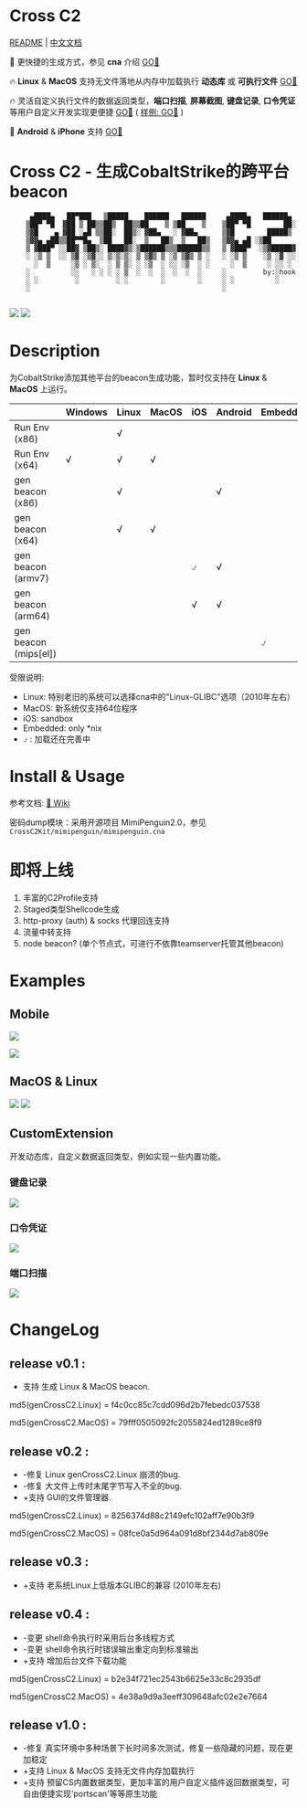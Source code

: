 # Cross C2

[README](README.md) | [中文文档](README_zh.md)

🚀 更快捷的生成方式，参见 **cna** 介绍 [GO📌](#cna插件方式)

🔥 **Linux** & **MacOS** 支持无文件落地从内存中加载执行 **动态库** 或 **可执行文件** [GO📖](https://gloxec.github.io/CrossC2/)

🔥 灵活自定义执行文件的数据返回类型，**端口扫描**, **屏幕截图**, **键盘记录**, **口令凭证** 等用户自定义开发实现更便捷 [GO📖](https://gloxec.github.io/CrossC2/)    ( [样例: GO📌](#CustomExtension) )

🎉 **Android** & **iPhone** 支持 [GO📌](#Mobile)


# Cross C2 - 生成CobaltStrike的跨平台beacon

```
     ▄████▄   ██▀███   ▒█████    ██████   ██████     ▄████▄   ██████▄ 
    ▒██▀ ▀█  ▓██ ▒ ██▒▒██▒  ██▒▒██    ▒ ▒██    ▒    ▒██▀ ▀█        ██░
    ▒▓█    ▄ ▓██ ░▄█ ▒▒██░  ██▒░ ▓██▄   ░ ▓██▄      ▒▓█        █████▒ 
    ▒▓▓▄ ▄██▒▒██▀▀█▄  ▒██   ██░  ▒   ██▒  ▒   ██▒   ▒▓▓▄ ▄█ ░▒██      
    ▒ ▓███▀ ░░██▓ ▒██▒░ ████▓▒░▒██████▒▒▒██████▒▒   ▒ ▓███▀  ░▒▓█████▓
    ░ ░▒ ▒  ░░ ▒▓ ░▒▓░░ ▒░▒░▒░ ▒ ▒▓▒ ▒ ░▒ ▒▓▒ ▒ ░   ░ ░▒ ▒    ░▒ ░▓ ░░
      ░  ▒     ░▒ ░ ▒░  ░ ▒ ▒░ ░ ░▒  ░ ░░ ░▒  ░ ░     ░  ▒     ░ ░░ ░ 
    ░          ░░   ░ ░ ░ ░ ▒  ░  ░  ░  ░  ░  ░     ░         by:░hook
    ░ ░         ░         ░ ░        ░        ░     ░ ░          ░    
    ░                                               ░                 
              
```

![](media/15794884596715/15794993795360.jpg)
![](media/15848885324084/15848892759774.jpg)


# Description

为CobaltStrike添加其他平台的beacon生成功能，暂时仅支持在 **Linux** & **MacOS** 上运行。


|  | Windows | Linux | MacOS | iOS | Android | Embedded |
| --- | --- | --- | --- | --- | --- | --- |
| Run Env (x86) |  | √ |  |  |  |  |
| Run Env (x64) | √ | √ | √ |  |  |  |
| gen beacon (x86) |  | √ |  |  | √ |  |
| gen beacon (x64) |  | √ | √ |  |  |  |
| gen beacon (armv7) |  |  |  | ⍻  | √ |  |
| gen beacon (arm64) |  |  |  | √ | √ |  |
| gen beacon (mips[el]) |  |  |  |  |  | ⍻ |

受限说明:
* Linux: 特别老旧的系统可以选择cna中的"Linux-GLIBC"选项（2010年左右）
* MacOS: 新系统仅支持64位程序
* iOS: sandbox 
* Embedded: only *nix
* ⍻ : 加载还在完善中

# Install & Usage

参考文档: [📖 Wiki](https://gloxec.github.io/CrossC2/)

密码dump模块：采用开源项目 MimiPenguin2.0，参见 `CrossC2Kit/mimipenguin/mimipenguin.cna`

# 即将上线

1. 丰富的C2Profile支持
2. Staged类型Shellcode生成
3. http-proxy (auth) & socks 代理回连支持
4. 流量中转支持 
5. node beacon? (单个节点式，可进行不依靠teamserver托管其他beacon)

# Examples

## Mobile
![](media/15848885324084/15848892759774.jpg)

![](media/15848885324084/15848892902723.jpg)

## MacOS & Linux

![](media/15794884596715/15795001494711.jpg)
![](media/15824278372797/15824282351545.jpg)

## CustomExtension

开发动态库，自定义数据返回类型，例如实现一些内置功能。

### 键盘记录
![](media/15854585486601/15854592406527.jpg)

### 口令凭证
![](media/15854585486601/15854601104042.jpg)

### 端口扫描
![](media/15854585486601/15854593957704.jpg)

# ChangeLog

## release v0.1 : 

* 支持 生成 Linux & MacOS beacon.

md5(genCrossC2.Linux) = f4c0cc85c7cdd096d2b7febedc037538

md5(genCrossC2.MacOS) = 79fff0505092fc2055824ed1289ce8f9

## release v0.2 : 

* -修复 Linux genCrossC2.Linux 崩溃的bug.
* -修复 大文件上传时末尾字节写入不全的bug.
* +支持 GUI的文件管理器.

md5(genCrossC2.Linux) = 8256374d88c2149efc102aff7e90b3f9

md5(genCrossC2.MacOS) = 08fce0a5d964a091d8bf2344d7ab809e

## release v0.3 :

* +支持 老系统Linux上低版本GLIBC的兼容 (2010年左右)

## release v0.4 :

* -变更 shell命令执行时采用后台多线程方式
* -变更 shell命令执行时错误输出重定向到标准输出
* +支持 增加后台文件下载功能

md5(genCrossC2.Linux) = b2e34f721ec2543b6625e33c8c2935df

md5(genCrossC2.MacOS) = 4e38a9d9a3eeff309648afc02e2e7664

## release v1.0 :

* -修复 真实环境中多种场景下长时间多次测试，修复一些隐藏的问题，现在更加稳定
* +支持 Linux & MacOS 支持无文件内存加载执行
* +支持 预留CS内置数据类型，更加丰富的用户自定义插件返回数据类型，可自由便捷实现'portscan'等等原生功能






